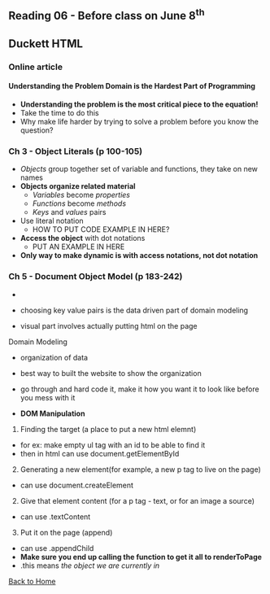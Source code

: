 ## Reading 06 - Before class on June 8<sup>th</sup>

## **Duckett HTML**

### Online article 
#### Understanding the Problem Domain is the Hardest Part of Programming
- **Understanding the problem is the most critical piece to the equation!**
- Take the time to do this
- Why make life harder by trying to solve a problem before you know the question?

### Ch 3 - Object Literals (p 100-105)
- *Objects* group together set of variable and functions, they take on new names
- **Objects organize related material**
  - *Variables* become *properties*
  - *Functions* become *methods*
  - *Keys* and *values* pairs
- Use literal notation
  - HOW TO PUT CODE EXAMPLE IN HERE?
- **Access the object** with dot notations
  - PUT AN EXAMPLE IN HERE
- **Only way to make dynamic is with access notations, not dot notation**


### Ch 5 - Document Object Model (p 183-242)
- 

- choosing key value pairs is the data driven part of domain modeling
- visual part involves actually putting html on the page


Domain Modeling
- organization of data
- best way to built the website to show the organization

- go through and hard code it, make it how you want it to look like before you mess with it

- **DOM Manipulation**
1. Finding the target (a place to put a new html elemnt)
- for ex: make empty ul tag with an id to be able to find it
- then in html can use document.getElementById
2. Generating a new element(for example, a new p tag to live on the page)
- can use document.createElement
2. Give that element content (for a p tag - text, or for an image a source)
- can use .textContent
3. Put it on the page (append)
- can use .appendChild
- **Make sure you end up calling the function to get it all to renderToPage**
- .this means *the object we are currently in*



[Back to Home](README.md)